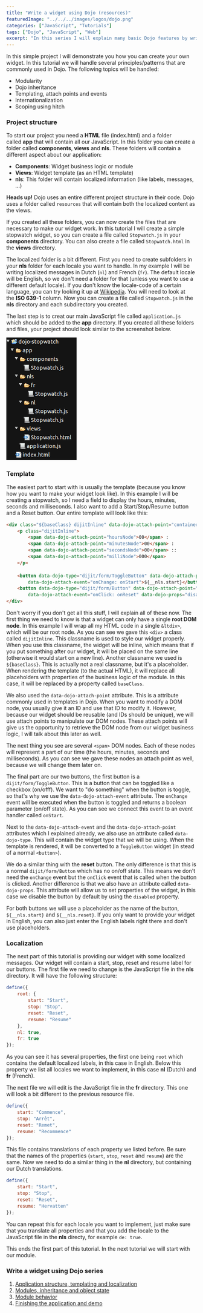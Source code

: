 ```yaml
---
title: "Write a widget using Dojo (resources)"
featuredImage: "../../../images/logos/dojo.png"
categories: ["JavaScript", "Tutorials"]
tags: ["Dojo", "JavaScript", "Web"]
excerpt: "In this series I will explain many basic Dojo features by writing a widget from scratch. Topics handled are internationalization, inheritance, AMD and more."
---
```


In this simple project I will demonstrate you how you can create your own widget. In this tutorial we will handle several principles/patterns that are commonly used in Dojo. The following topics will be handled:

- Modularity
- Dojo inheritance
- Templating, attach points and events
- Internationalization
- Scoping using hitch

### Project structure

To start our project you need a **HTML** file (index.html) and a folder called **app** that will contain all our JavaScript. In this folder you can create a folder called **components**, **views** and **nls**. These folders will contain a different aspect about our application:

- **Components**: Widget business logic or module
- **Views**: Widget template (as an HTML template)
- **nls**: This folder will contain localized information (like labels, messages, ...)

**Heads up!** Dojo uses an entire different project structure in their code. Dojo uses a folder called `resources` that will contain both the localized content as the views.

If you created all these folders, you can now create the files that are necessary to make our widget work. In this tutorial I will create a simple stopwatch widget, so you can create a file called `Stopwatch.js` in your **components** directory. You can also create a file called `Stopwatch.html` in the **views** directory.

The localized folder is a bit different. First you need to create subfolders in your **nls** folder for each locale you want to handle. In my example I will be writing localized messages in Dutch (`nl`) and French (`fr`). The default locale will be English, so we don't need a folder for that (unless you want to use a different default locale). If you don't know the locale-code of a certain language, you can try looking it up at [Wikipedia](http://en.wikipedia.org/wiki/List_of_ISO_639-1_codes). You will need to look at the **ISO 639-1** column. Now you can create a file called `Stopwatch.js` in the **nls** directory and each subdirectory you created.

The last step is to creat our main JavaScript file called `application.js` which should be added to the **app** directory. If you created all these folders and files, your project should look similar to the screenshot below.

![project-structure](./images/project-structure.png)

### Template

The easiest part to start with is usually the template (because you know how you want to make your widget look like). In this example I will be creating a stopwatch, so I need a field to display the hours, minutes, seconds and milliseconds. I also want to add a Start/Stop/Resume button and a Reset button. Our entire template will look like this:

```html
<div class="${baseClass} dijitInline" data-dojo-attach-point="containerNode">
    <p class="dijitInline">
        <span data-dojo-attach-point="hoursNode">00</span> :
        <span data-dojo-attach-point="minutesNode">00</span> :
        <span data-dojo-attach-point="secondsNode">00</span> ::
        <span data-dojo-attach-point="milliNode">000</span>
    </p>

    <button data-dojo-type="dijit/form/ToggleButton" data-dojo-attach-point="startBtn"
        data-dojo-attach-event="onChange: onStart">${__nls.start}</button>
    <button data-dojo-type="dijit/form/Button" data-dojo-attach-point="resetBtn"
        data-dojo-attach-event="onClick: onReset" data-dojo-props="disabled: true">${__nls.reset}</button>
</div>
```

Don't worry if you don't get all this stuff, I will explain all of these now. The first thing we need to know is that a widget can only have a single **root DOM node**. In this example I will wrap all my HTML code in a single `&ltdiv>`, which will be our root node. As you can see we gave this `<div>` a class called `dijitInline`. This classname is used to style our widget properly. When you use this classname, the widget will be inline, which means that if you put something after our widget, it will be placed on the same line (otherwise it would start on a new line). Another classname we used is `${baseClass}`. This is actually not a real classname, but it's a placeholder. When rendering the template (to the actual HTML), it will replace all placeholders with properties of the business logic of the module. In this case, it will be replaced by a property called `baseClass`.

We also used the `data-dojo-attach-point` attribute. This is a attribute commonly used in templates in Dojo. When you want to modify a DOM node, you usually give it an ID and use that ID to modify it. However, because our widget should be reusable (and IDs should be unique), we will use attach points to manipulate our DOM nodes. These attach points will give us the opportunity to retrieve the DOM node from our widget business logic, I will talk about this later as well.

The next thing you see are several `<span>` DOM nodes. Each of these nodes will represent a part of our time (the hours, minutes, seconds and milliseconds). As you can see we gave these nodes an attach point as well, because we will change them later on.

The final part are our two buttons, the first button is a `dijit/form/ToggleButton`. This is a button that can be toggled like a checkbox (on/offf). We want to "do something" when the button is toggle, so that's why we use the `data-dojo-attach-event` attribute. The `onChange` event will be executed when the button is toggled and returns a boolean parameter (on/off state). As you can see we connect this event to an event handler called `onStart`.

Next to the `data-dojo-attach-event` and the `data-dojo-attach-point` attributes which I explained already, we also use an attribute called `data-dojo-type`. This will contain the widget type that we will be using. When the template is rendered, it will be converted to a `ToggleButton` widget (in stead of a normal `<button>`).

We do a similar thing with the **reset** button. The only difference is that this is a normal `dijit/form/Button` which has no on/off state. This means we don't need the `onChange` event but the `onClick` event that is called when the button is clicked. Another difference is that we also have an attribute called `data-dojo-props`. This attribute will allow us to set properties of the widget, in this case we disable the button by default by using the `disabled` property.

For both buttons we will use a placeholder as the name of the button, `${__nls.start}` and `${__nls.reset}`. If you only want to provide your widget in English, you can also just enter the English labels right there and don't use placeholders.

### Localization

The next part of this tutorial is providing our widget with some localized messages. Our widget will contain a start, stop, reset and resume label for our buttons. The first file we need to change is the JavaScript file in the **nls** directory. It will have the following structure:

```javascript
define({
    root: {
        start: "Start",
        stop: "Stop",
        reset: "Reset",
        resume: "Resume"
    },
    nl: true,
    fr: true
});
```

As you can see it has several properties, the first one being `root` which contains the default localized labels, in this case in English. Below this property we list all locales we want to implement, in this case **nl** (Dutch) and **fr** (French).

The next file we will edit is the JavaScript file in the **fr** directory. This one will look a bit different to the previous resource file.

```javascript
define({
    start: "Commence",
    stop: "Arrêt",
    reset: "Remet",
    resume: "Recommence"
});
```

This file contains translations of each property we listed before. Be sure that the names of the properties (`start`, `stop`, `reset` and `resume`) are the same. Now we need to do a similar thing in the **nl** directory, but containing our Dutch translations.

```javascript
define({
    start: "Start",
    stop: "Stop",
    reset: "Reset",
    resume: "Hervatten"
});
```

You can repeat this for each locale you want to implement, just make sure that you translate all properties and that you add the locale to the JavaScript file in the **nls** directy, for example `de: true`.

This ends the first part of this tutorial. In the next tutorial we will start with our module.

### Write a widget using Dojo series

1. [Application structure, templating and localization](/dojo-widget-resources/)
2. [Modules, inheritance and object state](/dojo-widget-inheritance/)
3. [Module behavior](/dojo-widget-behavior/)
4. [Finishing the application and demo](/dojo-widget-demo/)
